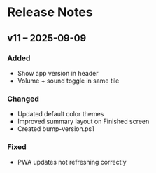 # Release Notes

## v11 – 2025-09-09
### Added
- Show app version in header
- Volume + sound toggle in same tile

### Changed
- Updated default color themes
- Improved summary layout on Finished screen
- Created bump-version.ps1

### Fixed
- PWA updates not refreshing correctly
